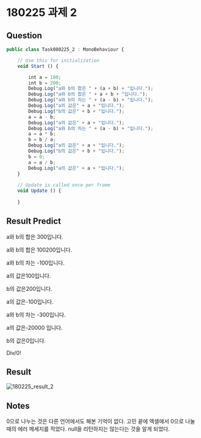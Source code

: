 ﻿# 180225 과제 2

## Question

```javascript
public class Task080225_2 : MonoBehaviour {

	// Use this for initialization
	void Start () {

        int a = 100;
        int b = 200;
        Debug.Log("a와 b의 합은 " + (a + b) + "입니다.");
        Debug.Log("a와 b의 합은 " + a + b + "입니다.");
        Debug.Log("a와 b의 차는 " + (a - b) + "입니다.");
        Debug.Log("a의 값은" + a + "입니다.");
        Debug.Log("b의 값은" + b + "입니다.");
        a = a - b;
        Debug.Log("a의 값은" + a + "입니다.");
        Debug.Log("a와 b의 차는 " + (a - b) + "입니다.");
        a = a * b;
        b = b / a;
        Debug.Log("a의 값은" + a + "입니다.");
        Debug.Log("b의 값은" + b + "입니다.");
        b = 0;
        a = a / b;
        Debug.Log("a의 값은" + a + "입니다.");    
	}
	
	// Update is called once per frame
	void Update () {
		
	}
```

## Result Predict

a와 b의 합은 300입니다.

a와 b의 합은 100200입니다.

a와 b의 차는 -100입니다.

a의 값은100입니다.

b의 값은200입니다.

a의 값은-100입니다.

a와 b의 차는 -300입니다.

a의 값은-20000 입니다.

b의 값은0입니다.

Div/0!


## Result

![180225_result_2](https://user-images.githubusercontent.com/6358827/36643114-a0f3fa5a-1a8a-11e8-9b8c-0773fec07d4e.png)

## Notes

0으로 나누는 것은 다른 언어에서도 해본 기억이 없다. 고민 끝에 엑셀에서 0으로 나눌 때의 에러 메세지를 적었다. null을 리턴하지는 않는다는 것을 알게 되었다.